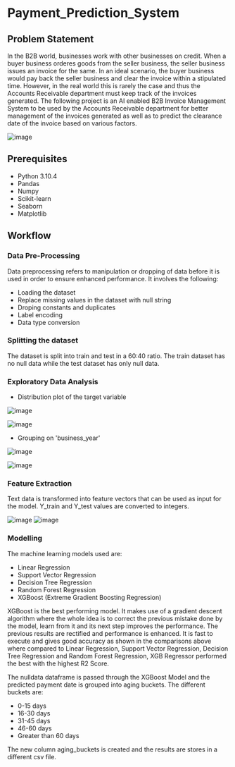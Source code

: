 # Payment_Prediction_System

## Problem Statement

In the B2B world, businesses work with other businesses on credit. When a buyer business orderes goods from the seller business, the seller business issues an invoice for the same. In an ideal scenario, the buyer business would pay back the seller business and clear the invoice within a stipulated time. However, in the real world this is rarely the case and thus the Accounts Receivable department must keep track of the invoices generated. The following project is an AI enabled B2B Invoice Management System to be used by the Accounts Receivable department for better management of the invoices generated as well as to predict the clearance date of the invoice based on various factors. 

![image](https://user-images.githubusercontent.com/60508605/172109251-0ad4bdb1-b9e2-4968-9d28-262387b02581.png)

## Prerequisites

* Python 3.10.4
* Pandas
* Numpy
* Scikit-learn
* Seaborn
* Matplotlib

## Workflow

### Data Pre-Processing

Data preprocessing refers to manipulation or dropping of data before it is used in order to ensure enhanced performance. It involves the following:
* Loading the dataset
* Replace missing values in the dataset with null string
* Droping constants and duplicates
* Label encoding 
* Data type conversion

### Splitting the dataset
The dataset is split into train and test in a 60:40 ratio. The train dataset has no null data while the test dataset has only null data.

### Exploratory Data Analysis

* Distribution plot of the target variable 

![image](https://user-images.githubusercontent.com/60508605/172110318-cca14e69-7ef4-4f49-99eb-c6e55cadc67e.png)

![image](https://user-images.githubusercontent.com/60508605/172110348-8df9eb14-a90a-4fa5-add5-2f5d40cbb213.png)

* Grouping on 'business_year'

![image](https://user-images.githubusercontent.com/60508605/172110453-793eaf50-0e9a-407e-ab1f-20eda0e6ff86.png)

![image](https://user-images.githubusercontent.com/60508605/172110481-dbe096b3-d144-4b51-8ab2-b6419630a290.png)

### Feature Extraction
Text data is transformed into feature vectors that can be used as input for the model. Y_train and Y_test values are converted to integers.

![image](https://user-images.githubusercontent.com/60508605/172110852-c879304d-2095-47f6-a023-26ec35f38e05.png)
![image](https://user-images.githubusercontent.com/60508605/172110902-6c7092e1-47db-4b82-96be-2730990aa960.png)

### Modelling
The machine learning models used are:
* Linear Regression
* Support Vector Regression
* Decision Tree Regression
* Random Forest Regression
* XGBoost (Extreme Gradient Boosting Regression)

XGBoost is the best performing model. It makes use of a gradient descent algorithm where the whole idea is to correct the previous mistake done by the model, learn from it and its next step improves the performance. The previous results are rectified and performance is enhanced. It is fast to execute and gives good accuracy as shown in the comparisons above where compared to Linear Regression, Support Vector Regression, Decision Tree Regression and Random Forest Regression, XGB Regressor performed the best with the highest R2 Score.

The nulldata dataframe is passed through the XGBoost Model and the predicted payment date is grouped into aging buckets. The different buckets are:
* 0-15 days
* 16-30 days
* 31-45 days
* 46-60 days
* Greater than 60 days

The new column aging_buckets is created and the results are stores in a different csv file. 
